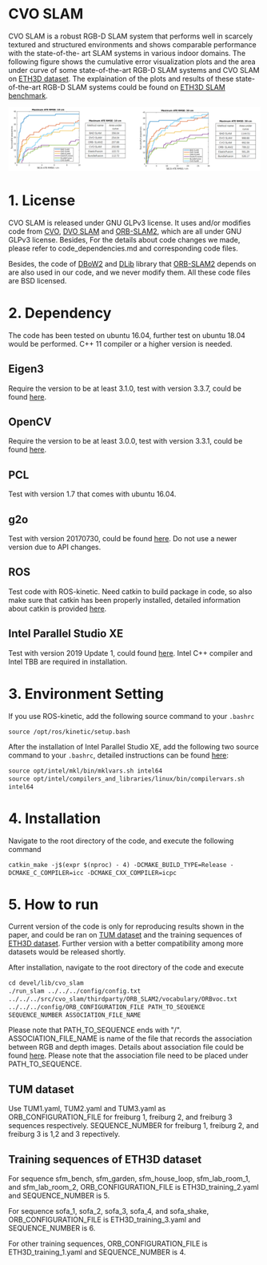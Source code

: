 # CVO SLAM

CVO SLAM is a robust RGB-D SLAM system that performs well in scarcely textured and structured environments and shows comparable performance with the state-of-the-
art SLAM systems in various indoor domains. The following figure shows the cumulative error visualization plots and the area under curve of some state-of-the-art 
RGB-D SLAM systems and CVO SLAM on [ETH3D dataset](https://www.eth3d.net/slam_overview). The explaination of the plots and results of these state-of-the-art RGB-D 
SLAM systems could be found on [ETH3D SLAM benchmark](https://www.eth3d.net/slam_benchmark).

![ETH3D_training_sequence_results](ETH3D_training_sequence_results.png)

# 1. License
CVO SLAM is released under GNU GLPv3 license. It uses and/or modifies code from [CVO](https://github.com/MaaniGhaffari/cvo-rgbd), [DVO SLAM](https://github.com/tum-vision/dvo_slam) and [ORB-SLAM2](https://github.com/raulmur/ORB_SLAM2), which are all under GNU GLPv3 license. Besides, For the details about code changes we made, please refer to code_dependencies.md and corresponding code files. 

Besides, the code of [DBoW2](https://github.com/dorian3d/DBoW2) and [DLib](https://github.com/dorian3d/DLib) library that [ORB-SLAM2](https://github.com/raulmur/ORB_SLAM2) depends on are also used in our code, and we never modify them. All these code files are BSD licensed.  

# 2. Dependency
The code has been tested on ubuntu 16.04, further test on ubuntu 18.04 would be performed. C++ 11 compiler or a higher version is needed.

## Eigen3
Require the version to be at least 3.1.0, test with version 3.3.7, could be found [here](http://eigen.tuxfamily.org/index.php?title=Main_Page).

## OpenCV
Require the version to be at least 3.0.0, test with version 3.3.1, could be found [here](https://opencv.org/).

## PCL
Test with version 1.7 that comes with ubuntu 16.04.

## g2o 
Test with version 20170730, could be found [here](https://github.com/RainerKuemmerle/g2o/releases). Do not use a newer version due to API changes.

## ROS
Test code with ROS-kinetic. Need catkin to build package in code, so also make sure that catkin has been properly installed, detailed information about catkin is provided [here](http://wiki.ros.org/catkin).

## Intel Parallel Studio XE
Test with version 2019 Update 1, could found [here](https://software.intel.com/en-us/parallel-studio-xe). Intel C++ compiler and Intel TBB are required in installation.


# 3. Environment Setting

If you use ROS-kinetic, add the following source command to your ```.bashrc```

```
source /opt/ros/kinetic/setup.bash
```

After the installation of Intel Parallel Studio XE, add the following two source command to your ```.bashrc```, detailed instructions can be found [here](https://software.intel.com/en-us/articles/setting-up-the-build-environment-for-using-intel-c-or-fortran-compilers):

```
source opt/intel/mkl/bin/mklvars.sh intel64
source opt/intel/compilers_and_libraries/linux/bin/compilervars.sh intel64
``` 

# 4. Installation
Navigate to the root directory of the code, and execute the following command

```
catkin_make -j$(expr $(nproc) - 4) -DCMAKE_BUILD_TYPE=Release -DCMAKE_C_COMPILER=icc -DCMAKE_CXX_COMPILER=icpc
```

# 5. How to run
Current version of the code is only for reproducing results shown in the paper, and could be ran on [TUM dataset](https://vision.in.tum.de/data/datasets/rgbd-dataset/download) and the training sequences of [ETH3D dataset](https://www.eth3d.net/slam_overview). Further version with a better compatibility among more datasets would be released shortly.

After installation, navigate to the root directory of the code and execute

```
cd devel/lib/cvo_slam
./run_slam ../../../config/config.txt ../../../src/cvo_slam/thirdparty/ORB_SLAM2/vocabulary/ORBvoc.txt ../../../config/ORB_CONFIGURATION_FILE PATH_TO_SEQUENCE SEQUENCE_NUMBER ASSOCIATION_FILE_NAME
```

Please note that PATH_TO_SEQUENCE ends with "/". ASSOCIATION_FILE_NAME is name of the file that records the association between RGB and depth images. Details about association file could be found [here](https://vision.in.tum.de/data/datasets/rgbd-dataset/tools). Please note that the association file need to be placed under PATH_TO_SEQUENCE.

## TUM dataset
Use TUM1.yaml, TUM2.yaml and TUM3.yaml as ORB_CONFIGURATION_FILE for freiburg 1, freiburg 2, and freiburg 3 sequences respectively. SEQUENCE_NUMBER for freiburg 1, freiburg 2, and freiburg 3 is 1,2 and 3 repectively.

## Training sequences of ETH3D dataset
For sequence sfm_bench, sfm_garden, sfm_house_loop, sfm_lab_room_1, and sfm_lab_room_2, ORB_CONFIGURATION_FILE is ETH3D_training_2.yaml and SEQUENCE_NUMBER is 5.

For sequence sofa_1, sofa_2, sofa_3, sofa_4, and sofa_shake, ORB_CONFIGURATION_FILE is ETH3D_training_3.yaml and SEQUENCE_NUMBER is 6.

For other training sequences, ORB_CONFIGURATION_FILE is ETH3D_training_1.yaml and SEQUENCE_NUMBER is 4.